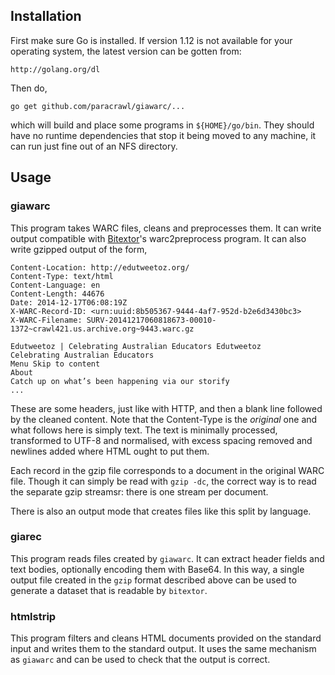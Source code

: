 
## Installation

First make sure Go is installed. If version 1.12 is not available for your
operating system, the latest version can be gotten from:

    http://golang.org/dl

Then do,

    go get github.com/paracrawl/giawarc/...

which will build and place some programs in `${HOME}/go/bin`. They
should have no runtime dependencies that stop it being moved to any machine,
it can run just fine out of an NFS directory.

## Usage

### giawarc

This program takes WARC files, cleans and preprocesses them. It can write
output compatible with [Bitextor][1]'s warc2preprocess program. It can
also write gzipped output of the form,

    Content-Location: http://edutweetoz.org/
    Content-Type: text/html
    Content-Language: en
    Content-Length: 44676
    Date: 2014-12-17T06:08:19Z
    X-WARC-Record-ID: <urn:uuid:8b505367-9444-4af7-952d-b2e6d3430bc3>
    X-WARC-Filename: SURV-20141217060818673-00010-1372~crawl421.us.archive.org~9443.warc.gz
    
    Edutweetoz | Celebrating Australian Educators Edutweetoz
    Celebrating Australian Educators
    Menu Skip to content
    About
    Catch up on what’s been happening via our storify
    ...
    
These are some headers, just like with HTTP, and then a blank line followed
by the cleaned content. Note that the Content-Type is the *original* one and
what follows here is simply text. The text is minimally processed, transformed
to UTF-8 and normalised, with excess spacing removed and newlines added where
HTML ought to put them.

Each record in the gzip file corresponds to a document in the original WARC 
file. Though it can simply be read with `gzip -dc`, the correct way is to 
read the separate gzip streamsr: there is one stream per document.

There is also an output mode that creates files like this split by language.

[1]: https://github.com/bitextor/bitextor

### giarec

This program reads files created by `giawarc`. It can extract header fields
and text bodies, optionally encoding them with Base64. In this way, a single
output file created in the `gzip` format described above can be used to
generate a dataset that is readable by `bitextor`.

### htmlstrip

This program filters and cleans HTML documents provided on the standard input
and writes them to the standard output. It uses the same mechanism as `giawarc`
and can be used to check that the output is correct.

